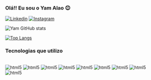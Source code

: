 

### Olá!! Eu sou o Yam Alao 😊

[![Linkedin](https://img.shields.io/badge/LinkedIn-0077B5?style=for-the-badge&logo=linkedin&logoColor=white)](https://www.linkedin.com/in/yam-alao-a21593204/)
[![Instagram](https://img.shields.io/badge/Instagram-E4405F?style=for-the-badge&logo=instagram&logoColor=white)](https://www.instagram.com/yamzera_/)

![Yam GitHub stats](https://github-readme-stats.vercel.app/api?username=afkpuma&show_icons=true&theme=dracula)


[![Top Langs](https://github-readme-stats.vercel.app/api/top-langs/?username=afkpuma&layout=compact)](https://github.com/afkpuma/github-readme-stats)



### Tecnologias que utilizo
<div style = 'display: inline_block'><br/>
  <img align='center' alt ='html5' src = 'https://img.shields.io/badge/HTML5-E34F26?style=for-the-badge&logo=html5&logoColor=white' >
  <img align='center' alt ='html5' src = 'https://img.shields.io/badge/CSS3-1572B6?style=for-the-badge&logo=css3&logoColor=white' >
  <img align='center' alt ='html5' src = 'https://img.shields.io/badge/Sass-CC6699?style=for-the-badge&logo=sass&logoColor=white' >  
  <img align='center' alt ='html5' src = 'https://img.shields.io/badge/TypeScript-007ACC?style=for-the-badge&logo=typescript&logoColor=white' >
  <img align='center' alt ='html5' src = 'https://img.shields.io/badge/JavaScript-323330?style=for-the-badge&logo=javascript&logoColor=F7DF1E' >
  <img align='center' alt ='html5' src = 'https://img.shields.io/badge/React-20232A?style=for-the-badge&logo=react&logoColor=61DAFB'>
  <img align='center' alt ='html5' src = 'https://img.shields.io/badge/styled--components-DB7093?style=for-the-badge&logo=styled-components&logoColor=white'>
  <img align='center' alt ='html5' src = 'https://img.shields.io/badge/Redux-593D88?style=for-the-badge&logo=redux&logoColor=white'>
  <img align='center' alt ='html5' src = 'https://img.shields.io/badge/Dart-0175C2?style=for-the-badge&logo=dart&logoColor=white'>
  
</div>
